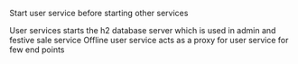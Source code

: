 Start user service before starting other services

User services starts the h2 database server which is used in admin and festive sale service
Offline user service acts as a proxy for user service for few end points  